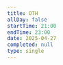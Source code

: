 ```yaml
---
title: ОТН
allDay: false
startTime: 21:00
endTime: 23:00
date: 2025-04-27
completed: null
type: single
---
```

